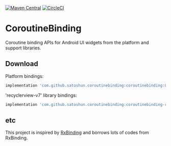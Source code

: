 [![Maven Central](https://maven-badges.herokuapp.com/maven-central/com.github.satoshun.coroutinebinding/coroutinebinding/badge.svg)](https://maven-badges.herokuapp.com/maven-central/com.github.satoshun.coroutinebinding/coroutinebinding)
[![CircleCI](https://circleci.com/gh/satoshun/CoroutineBinding/tree/master.svg?style=svg)](https://circleci.com/gh/satoshun/CoroutineBinding/tree/master)

# CoroutineBinding

Coroutine binding APIs for Android UI widgets from the platform and support libraries.


## Download

Platform bindings:
```groovy
implementation 'com.github.satoshun.coroutinebinding:coroutinebinding:0.0.1'
```

'recyclerview-v7' library bindings:
```groovy
implementation 'com.github.satoshun.coroutinebinding:coroutinebinding-recyclerview-v7:0.0.2'
```

## etc

This project is inspired by [RxBinding](https://github.com/JakeWharton/RxBinding) and borrows lots of codes from RxBinding.
